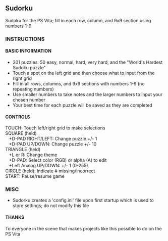 ## Sudorku  
Sudoku for the PS Vita; fill in each row, column, and 9x9 section using numbers 1-9  


### INSTRUCTIONS  

#### BASIC INFORMATION  
- 201 puzzles: 50 easy, normal, hard, very hard, and the "World's Hardest Sudoku puzzle"  
- Touch a spot on the left grid and then choose what to input from the right grid  
- Fill in all rows, columns, and 9x9 sections with numbers 1-9 (no repeating numbers)  
- Use smaller numbers to take notes and the larger numbers to input your chosen number  
- Your best time for each puzzle will be saved as they are completed  

#### CONTROLS  
TOUCH: Touch left/right grid to make selections  
SQUARE (held)  
&nbsp; &nbsp;+D-PAD RIGHT/LEFT: Change puzzle +/- 1  
&nbsp; &nbsp;+D-PAD UP/DOWN: Change puzzle +/- 10  
TRIANGLE (held)  
&nbsp; &nbsp;+L or R: Change theme  
&nbsp; &nbsp;+D-PAD: Select color (RGB) or alpha (A) to edit  
&nbsp; &nbsp;+Left Analog UP/DOWN: +/- 1 (0-255)  
CIRCLE (held): Indicate # missing/incorrect  
START: Pause/resume game  

### MISC  
- Sudorku creates a 'config.ini' file upon first startup which is used to store settings; do not modify this file  

#### THANKS  
To everyone in the scene that makes projects like this possible to do on the PS Vita
